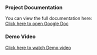 ### Project Documentation
You can view the full documentation here:  
[Click here to open Google Doc](https://docs.google.com/document/d/1eVC8uJEWHhLEBpZxbIhLQaiBj1SMUSgegaTd3MN68sk/edit?tab=t.0#heading=h.y2995cnn5dwm)
### Demo Video
[Click here to watch Demo video](https://drive.google.com/file/d/1Eu2EwCYPHxUjq5PkXK0R2lyeG-rrKHm_/view?usp=drive_link)
